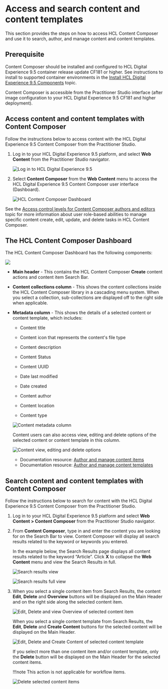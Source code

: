 # Access and search content and content templates

This section provides the steps on how to access HCL Content Composer and use it to search, author, and manage content and content templates.

## Prerequisite

Content Composer should be installed and configured to HCL Digital Experience 9.5 container release update CF181 or higher. See instructions to install to supported container environments in the [Install HCL Digital Experience 9.5 Components](../installation/install_config_cc_dam.md) topic.

Content Composer is accessible from the Practitioner Studio interface (after image configuration to your HCL Digital Experience 9.5 CF181 and higher deployment).

## Access content and content templates with Content Composer

Follow the instructions below to access content with the HCL Digital Experience 9.5 Content Composer from the Practitioner Studio.

1.  Log in to your HCL Digital Experience 9.5 platform, and select **Web Content** from the Practitioner Studio navigator.

    ![](../../../assets/HCL_DX_95_Practitioner_Studio_interface.png "Log in to HCL Digital Experience 9.5")

2.  Select **Content Composer** from the **Web Content** menu to access the HCL Digital Experience 9.5 Content Composer user interface (Dashboard).

    ![](../../../images/HCL%20Content%20Composer%20dashboard.png "HCL Content Composer Dashboard")


See the [Access control levels for Content Composer authors and editors](../configuration/access_control_levels_author_editor.md) topic for more information about user role-based abilities to manage specific content create, edit, update, and delete tasks in HCL Content Composer.

## The HCL Content Composer Dashboard

The HCL Content Composer Dashboard has the following components:

![](../../../assets/HCL%20CC%20Dashboard.png)

-   **Main header** - This contains the HCL Content Composer **Create** content actions and content item Search Bar.
-   **Content collections column** - This shows the content collections inside the HCL Content Composer library in a cascading menu system. When you select a collection, sub-collections are displayed off to the right side when applicable.
-   **Metadata column** - This shows the details of a selected content or content template, which includes:

    -   Content title

    -   Content icon that represents the content's file type

    -   Content description

    -   Content Status

    -   Content UUID

    -   Date last modified

    -   Date created

    -   Content author

    -   Content location

    -   Content type

    ![Content metadata column](../../../images/Content_metadata_column.png "Content metadata column")

    Content users can also access view, editing and delete options of the selected content or content template in this column.

    ![Content view, editing and delete options](../../../images/Content%20view,%20editing%20and%20delete%20options.png "Content view, editing and delete options")

    -   Documentation resource: [Author and manage content items](../usage/author_and_manage_content_items/index.md)
    -   Documentation resource: [Author and manage content templates](../usage/author_and_manage_content_templates/index.md)

## Search content and content templates with Content Composer

Follow the instructions below to search for content with the HCL Digital Experience 9.5 Content Composer from the Practitioner Studio.

1.  Log in to your HCL Digital Experience 9.5 platform and select **Web Content > Content Composer** from the Practitioner Studio navigator.

2.  From **Content Composer**, type in and enter the content you are looking for on the Search Bar to view. Content Composer will display all search results related to the keyword or keywords you entered.

    In the example below, the Search Results page displays all content results related to the keyword “Article”. Click **X** to collapse the **Web Content** menu and view the Search Results in full.

    ![Search results view](../../../images/Search%20results%20view.png "Search results view") 
    
    ![Search results full view](../../../images/Search%20results%20view-2.png "Search results view")

3.  When you select a single content item from Search Results, the content **Edit**, **Delete** and **Overview** buttons will be displayed on the Main Header and on the right side along the selected content item.

    ![Edit, Delete and view Overview of selected content item](../../../images/Edit,%20Delete%20and%20view%20Overview.png "Edit, Delete and view Overview of selected content item")

    When you select a single content template from Search Results, the **Edit**, **Delete** and **Create Content** buttons for the selected content will be displayed on the Main Header.

    ![Edit, Delete and Create Content of selected content template](../../../images/Edit,%20Delete%20and%20Create%20Content.png "Edit, Delete and Create Content of selected content template")

    If you select more than one content item and/or content template, only the **Delete** button will be displayed on the Main Header for the selected content items.

    !!!note
        This action is not applicable for workflow items.

    ![Delete selected content items](../../../images/Delete%20selected%20content%20items.png "Delete selected content items")

<!--
## HCL Digital Experience Solution Feedback

HCL Digital Experience is interested in your experience and feedback working with HCL Digital Experience 9.5 release software. To offer comments or issues on your findings, please access the [HCL Digital Experience 9.5 Feedback Reporting application](https://www.hclleap.com/apps/secure/org/app/158bbc7c-f357-4ef0-8023-654dd90780d4/launch/index.html?form=F_Form1){:target="_blank"}. -->


